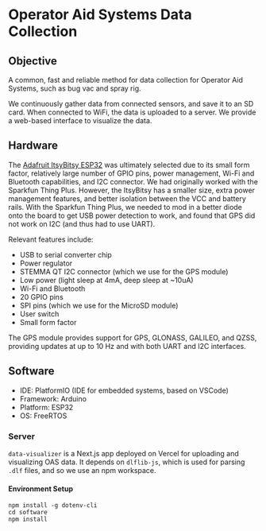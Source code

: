 # Operator Aid Systems Data Collection

## Objective

A common, fast and reliable method for data collection for Operator Aid Systems, such as bug vac and spray rig.

We continuously gather data from connected sensors, and save it to an SD card. When connected to WiFi, the data is uploaded to a server. We provide a web-based interface to visualize the data.

## Hardware

The [Adafruit ItsyBitsy ESP32](https://learn.adafruit.com/adafruit-itsybitsy-esp32/overview) was ultimately selected due to its small form factor, relatively large number of GPIO pins, power management, Wi-Fi and Bluetooth capabilities, and I2C connector. We had originally worked with the Sparkfun Thing Plus. However, the ItsyBitsy has a smaller size, extra power management features, and better isolation between the VCC and battery rails. With the Sparkfun Thing Plus, we needed to mod in a better diode onto the board to get USB power detection to work, and found that GPS did not work on I2C (and thus had to use UART).

Relevant features include:

- USB to serial converter chip
- Power regulator
- STEMMA QT I2C connector (which we use for the GPS module)
- Low power (light sleep at 4mA, deep sleep at ~10uA)
- Wi-Fi and Bluetooth
- 20 GPIO pins
- SPI pins (which we use for the MicroSD module)
- User switch
- Small form factor

The GPS module provides support for GPS, GLONASS, GALILEO, and QZSS, providing updates at up to 10 Hz and with both UART and I2C interfaces.

## Software

- IDE: PlatformIO (IDE for embedded systems, based on VSCode)
- Framework: Arduino
- Platform: ESP32
- OS: FreeRTOS

### Server

`data-visualizer` is a Next.js app deployed on Vercel for uploading and visualizing OAS data. It depends on `dlflib-js`, which is used for parsing `.dlf` files, and so we use an npm workspace.

#### Environment Setup

```
npm install -g dotenv-cli
cd software
npm install
```
